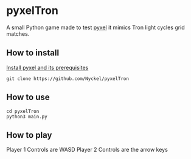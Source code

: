 # pyxelTron
A small Python game made to test [pyxel](https://github.com/kitao/pyxel)
it mimics Tron light cycles grid matches.
## How to install
[Install pyxel and its prerequisites](https://github.com/kitao/pyxel#how-to-install)

```console
git clone https://github.com/Nyckel/pyxelTron
```
## How to use
```console
cd pyxelTron
python3 main.py
```

## How to play
Player 1 Controls are WASD
Player 2 Controls are the arrow keys
